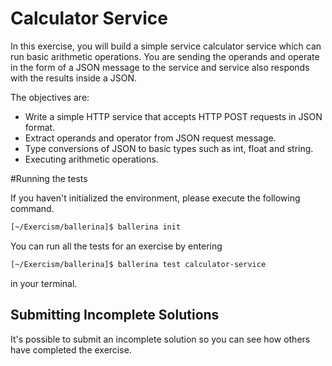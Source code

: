 # Calculator Service

In this exercise, you will build a simple service calculator service which can run basic arithmetic operations. 
You are sending the operands and operate in the form of a JSON message to the service and service also responds with the results inside a JSON. 

The objectives are:

- Write a simple HTTP service that accepts HTTP POST requests in JSON format. 
- Extract operands and operator from JSON request message. 
- Type conversions of JSON to basic types such as int, float and string. 
- Executing arithmetic operations. 


#Running the tests

If you haven't initialized the environment, please execute the following command. 
```sh
[~/Exercism/ballerina]$ ballerina init
```
You can run all the tests for an exercise by entering 
```sh
[~/Exercism/ballerina]$ ballerina test calculator-service
```
in your terminal.

## Submitting Incomplete Solutions
It's possible to submit an incomplete solution so you can see how others have completed the exercise.